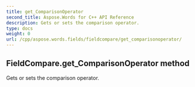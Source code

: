 ```yaml
---
title: get_ComparisonOperator
second_title: Aspose.Words for C++ API Reference
description: Gets or sets the comparison operator. 
type: docs
weight: 0
url: /cpp/aspose.words.fields/fieldcompare/get_comparisonoperator/
---
```

## FieldCompare.get_ComparisonOperator method


Gets or sets the comparison operator.

